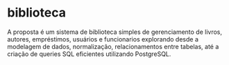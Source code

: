# biblioteca
A proposta é um sistema de biblioteca simples de gerenciamento de livros, autores, empréstimos, usuários e funcionarios explorando desde a modelagem de dados, normalização, relacionamentos entre tabelas, até a criação de queries SQL eficientes utilizando PostgreSQL.
